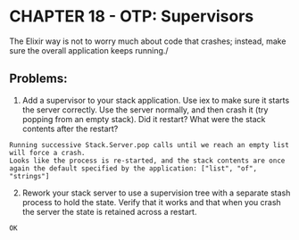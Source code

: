 # CHAPTER 18 - OTP: Supervisors

The Elixir way is not to worry much about code that crashes; instead, make sure the overall application keeps running./


## Problems:

1. Add a supervisor to your stack application. Use iex to make sure it starts the server correctly. Use the server normally, and then crash it (try popping from an empty stack). Did it restart? What were the stack contents after the restart? 

```
Running successive Stack.Server.pop calls until we reach an empty list will force a crash.
Looks like the process is re-started, and the stack contents are once again the default specified by the application: ["list", "of", "strings"]
```

2. Rework your stack server to use a supervision tree with a separate stash process to hold the state. Verify that it works and that when you crash the server the state is retained across a restart.

```
OK
```